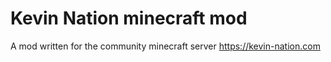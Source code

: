 # Kevin Nation minecraft mod

A mod written for the community minecraft server https://kevin-nation.com